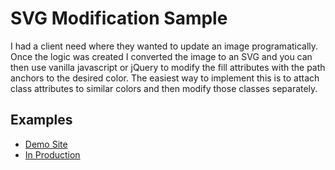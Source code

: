 # SVG Modification Sample

I had a client need where they wanted to update an image programatically. Once the logic was created I converted the image to an SVG and you can then use vanilla javascript or jQuery to modify the fill attributes with the path anchors to the desired color. The easiest way to implement this is to attach class attributes to similar colors and then modify those classes separately.

## Examples

* [Demo Site](https://svgmod.netlify.com/)
* [In Production](https://propersocks.com/pages/custom-socks)
